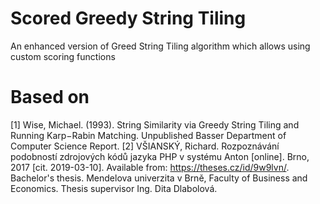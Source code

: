 # Scored Greedy String Tiling
An enhanced version of Greed String Tiling algorithm which allows using custom scoring functions


# Based on

[1] Wise, Michael. (1993). String Similarity via Greedy String Tiling and Running Karp−Rabin Matching. Unpublished Basser Department of Computer Science Report. 
[2] VŠIANSKÝ, Richard. Rozpoznávání podobností zdrojových kódů jazyka PHP v systému Anton [online]. Brno, 2017 [cit. 2019-03-10]. Available from: <https://theses.cz/id/9w9lvn/>. Bachelor's thesis. Mendelova univerzita v Brně, Faculty of Business and Economics. Thesis supervisor Ing. Dita Dlabolová.
